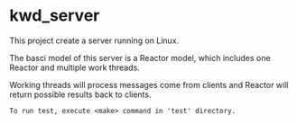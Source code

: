 # kwd_server
This project create a server running on Linux.

The basci model of this server is a Reactor model, which includes one Reactor
and multiple work threads.

Working threads will process messages come from clients and Reactor will return 
possible results back to clients.

`To run test, execute <make> command in 'test' directory.`
